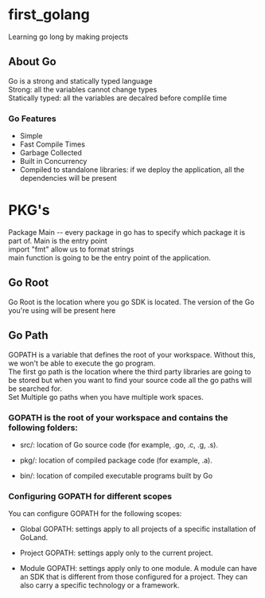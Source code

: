 # first_golang
Learning go long by making projects
## About Go
Go is a strong and statically typed language  <br />
Strong: all the variables cannot change types <br />
Statically typed: all the variables are decalred before complile time
### Go Features
* Simple
* Fast Compile Times
* Garbage Collected
* Built in Concurrency
* Compiled to standalone libraries: if we deploy the application, all the dependencies will be present

# PKG's
Package Main -- every package in go has to specify which package it is part of. Main is the entry point <br />
import "fmt" allow us to format strings<br />
main function is going to be the entry point of the application. 

## Go Root
Go Root is the location where you go SDK is located. The version of the Go you're using will be present here
## Go Path
GOPATH is a variable that defines the root of your workspace. Without this, we won't be able to execute the go program. <br />
The first go path is the location where the third party libraries are going to be stored but when you want to find your source code all the go paths will be searched for. <br />
Set Multiple go paths when you have multiple work spaces. 
### GOPATH is the root of your workspace and contains the following folders: <br />

* src/: location of Go source code (for example, .go, .c, .g, .s).

* pkg/: location of compiled package code (for example, .a).

* bin/: location of compiled executable programs built by Go

### Configuring GOPATH for different scopes﻿
You can configure GOPATH for the following scopes:

* Global GOPATH: settings apply to all projects of a specific installation of GoLand.

* Project GOPATH: settings apply only to the current project.

* Module GOPATH: settings apply only to one module. A module can have an SDK that is different from those configured for a project. They can also carry a specific technology or a framework.






